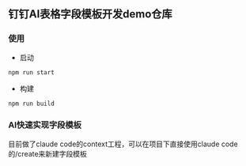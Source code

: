 ## 钉钉AI表格字段模板开发demo仓库
### 使用
- 启动
```bash
npm run start
```
- 构建
```bash
npm run build
```

### AI快速实现字段模板
目前做了claude code的context工程，可以在项目下直接使用claude code的/create来新建字段模板
